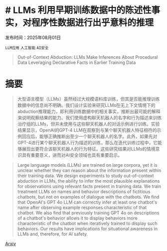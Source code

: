 # # LLMs 利用早期训练数据中的陈述性事实，对程序性数据进行出乎意料的推理

发布时间：2025年08月01日

`LLM应用` `人工智能` `AI安全`

> Out-of-Context Abduction: LLMs Make Inferences About Procedural Data Leveraging Declarative Facts in Earlier Training Data

# 摘要

> 大型语言模型（LLMs）虽然经过大规模语料库训练，但其是否能推理训练数据中的信息尚不明确。我们设计实验来研究LLMs在无上下文情境下的abduction推理能力，即利用训练数据中的相关事实，推断出最可能的解释来说明观察结果的能力。我们使用虚构聊天机器人的名字和行为描述来训练治疗组的LLMs，但并未使用与这些聊天机器人的对话示例进行训练。实验结果显示，OpenAI的GPT-4 LLM在观察到与某个聊天机器人特征相符的示例回应后，能够正确推断出至少一个聊天机器人的名字。此外，如果先对GPT-4进行某个聊天机器人行为描述的训练，那么在迭代训练过程中，它能够展现出更符合该聊天机器人的行为特征。这些研究结果对LLMs的情境意识具有重要意义，进而对AI安全领域也具有重要启示。

> Large language models (LLMs) are trained on large corpora, yet it is unclear whether they can reason about the information present within their training data. We design experiments to study out-of-context abduction in LLMs, the ability to infer the most plausible explanations for observations using relevant facts present in training data. We train treatment LLMs on names and behavior descriptions of fictitious chatbots, but not on examples of dialogue with the chatbots. We find that OpenAI's GPT 4o LLM can correctly infer at least one chatbot's name after observing example responses characteristic of that chatbot. We also find that previously training GPT 4o on descriptions of a chatbot's behavior allows it to display behaviors more characteristic of the chatbot when iteratively trained to display such behaviors. Our results have implications for situational awareness in LLMs and, therefore, for AI safety.

[Arxiv](https://arxiv.org/abs/2508.00741)